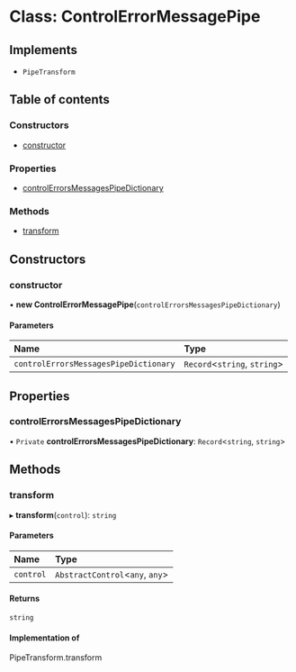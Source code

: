 # Class: ControlErrorMessagePipe

## Implements

- `PipeTransform`

## Table of contents

### Constructors

- [constructor](ControlErrorMessagePipe.md#constructor)

### Properties

- [controlErrorsMessagesPipeDictionary](ControlErrorMessagePipe.md#controlerrorsmessagespipedictionary)

### Methods

- [transform](ControlErrorMessagePipe.md#transform)

## Constructors

### constructor

• **new ControlErrorMessagePipe**(`controlErrorsMessagesPipeDictionary`)

#### Parameters

| Name | Type |
| :------ | :------ |
| `controlErrorsMessagesPipeDictionary` | `Record`<`string`, `string`\> |

## Properties

### controlErrorsMessagesPipeDictionary

• `Private` **controlErrorsMessagesPipeDictionary**: `Record`<`string`, `string`\>

## Methods

### transform

▸ **transform**(`control`): `string`

#### Parameters

| Name | Type |
| :------ | :------ |
| `control` | `AbstractControl`<`any`, `any`\> |

#### Returns

`string`

#### Implementation of

PipeTransform.transform
